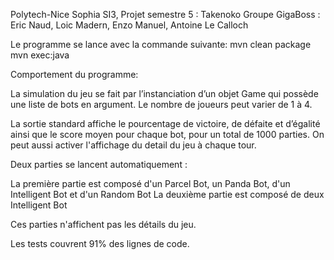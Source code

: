 Polytech-Nice Sophia SI3, 
Projet semestre 5 : Takenoko 
Groupe GigaBoss : 
	Eric Naud, 
	Loic Madern, 
	Enzo Manuel, 
	Antoine Le Calloch

Le programme se lance avec la commande suivante:
mvn clean package
mvn exec:java 


Comportement du programme:

La simulation du jeu se fait par l’instanciation d’un objet Game qui possède une liste de bots en argument. 
Le nombre de joueurs peut varier de 1 à 4. 

La sortie standard affiche le pourcentage de victoire, de défaite et d’égalité ainsi que le score moyen pour chaque bot, pour un total de 1000 parties.
On peut aussi activer l'affichage du detail du jeu à chaque tour.


Deux parties se lancent automatiquement : 

La première partie est composé d'un Parcel Bot, un Panda Bot, d'un Intelligent Bot et d'un Random Bot
La deuxième partie est composé de deux Intelligent Bot

Ces parties n'affichent pas les détails du jeu.

Les tests couvrent 91% des lignes de code.





















